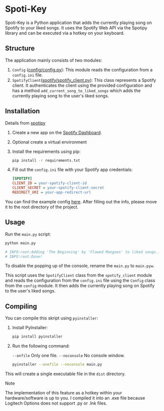 # Spoti-Key

Spoti-Key is a Python application that adds the currently playing song on Spotify to your liked songs. It uses the Spotify Web API via the Spotipy library and can be executed via a hotkey on your keyboard.

## Structure

The application mainly consists of two modules:

1. `Config` ([config/config.py](/config/config.py)): This module reads the configuration from a `config.ini` file.
2. `SpotifyClient`([spotify/spotify_client.py](/spotify/spotify_client.py)): This class represents a Spotify client. It authenticates the client using the provided configuration and has a method `add_current_song_to_liked_songs` which adds the currently playing song to the user's liked songs.

## Installation

Details from [spotipy](https://spotipy.readthedocs.io/en/2.22.1/#)

1. Create a new app on the [Spotify Dashboard](https://developer.spotify.com/dashboard).

2. Optional create a virtual environment

3. Install the requirements using pip:

   ```sh
   pip install -r requirements.txt
   ```

4. Fill out the `config.ini` file with your Spotify app credentials:

   ```ini
   [SPOTIFY]
   CLIENT_ID = your-spotify-client-id
   CLIENT_SECRET = your-spotify-client-secret
   REDIRECT_URI = your-app-redirect-url
   ```

You can find the example config [here](/example/example_config.ini). After filling out the info, please move it to the root directory of the project.

## Usage

Run the `main.py` script:

```sh
python main.py

# INFO:root:Adding 'The Beginning' by 'Flawed Mangoes' to liked songs...
# INFO:root:Done!
```

To disable the popping up of the console, rename the `main.py` to `main.pyw`.

This script uses the `SpotifyClient` class from the `spotify_client` module and reads the configuration from the `config.ini` file using the `Config` class from the `config` module. It then adds the currently playing song on Spotify to the user's liked songs.

## Compiling

You can compile this skript using `pyinstaller`:

1. Install PyInstaller:

   ```sh
   pip install pyinstaller
   ```

2. Run the following command:

   `--onfile` Only one file.
   `--noconsole` No console window.

   ```sh
   pyinstaller --onefile --noconsole main.py
   ```

This will create a single executable file in the `dist` directory.

> [!NOTE]
> The implementation of this feature as a hotkey within your hardware/software is up to you.
> I compiled it into an .exe file because Logitech Options does not support .py or .lnk files.
